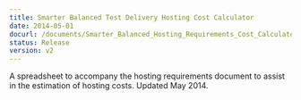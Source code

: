```yaml
---
title: Smarter Balanced Test Delivery Hosting Cost Calculator
date: 2014-05-01
docurl: /documents/Smarter_Balanced_Hosting_Requirements_Cost_Calculator.V2.xlsx
status: Release
version: v2
---
```

A spreadsheet to accompany the hosting requirements document to assist in the estimation of hosting costs. Updated May 2014.

